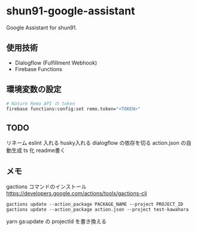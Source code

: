 # shun91-google-assistant

Google Assistant for shun91.

## 使用技術

- Dialogflow (Fulfillment Webhook)
- Firebase Functions

## 環境変数の設定

```bash
# Nature Remo API の token
firebase functions:config:set remo.token="<TOKEN>"
```

## TODO

リネーム
eslint 入れる
husky入れる
dialogflow の依存を切る
action.json の自動生成
ts 化
readme書く

## メモ

gactions コマンドのインストール  
https://developers.google.com/actions/tools/gactions-cli

```
gactions update --action_package PACKAGE_NAME --project PROJECT_ID
gactions update --action_package action.json --project test-kawahara
```

yarn ga:update の projectId を書き換える
